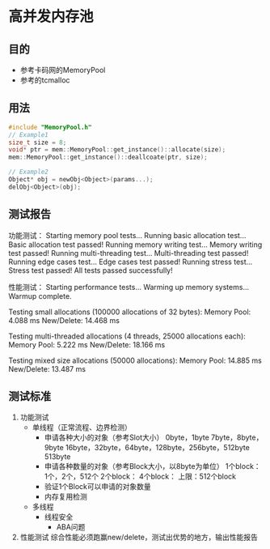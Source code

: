 # 高并发内存池

## 目的

- 参考卡码网的MemoryPool
- 参考的tcmalloc

## 用法

```C++
#include "MemoryPool.h"
// Example1
size_t size = 8;
void* ptr = mem::MemoryPool::get_instance()::allocate(size);
mem::MemoryPool::get_instance()::deallcoate(ptr, size);

// Example2
Object* obj = newObj<Object>(params...);
delObj<Object>(obj);
```

## 测试报告

功能测试：
Starting memory pool tests...
Running basic allocation test...
Basic allocation test passed!
Running memory writing test...
Memory writing test passed!
Running multi-threading test...
Multi-threading test passed!
Running edge cases test...
Edge cases test passed!
Running stress test...
Stress test passed!
All tests passed successfully!

性能测试：
Starting performance tests...
Warming up memory systems...
Warmup complete.


Testing small allocations (100000 allocations of 32 bytes):
Memory Pool: 4.088 ms
New/Delete: 14.468 ms

Testing multi-threaded allocations (4 threads, 25000 allocations each):
Memory Pool: 5.222 ms
New/Delete: 18.166 ms

Testing mixed size allocations (50000 allocations):
Memory Pool: 14.885 ms
New/Delete: 13.487 ms

## 测试标准

1. 功能测试
    - 单线程（正常流程、边界检测）
        - 申请各种大小的对象（参考Slot大小）
            0byte，1byte
            7byte，8byte，9byte
            16byte，32byte，64byte，128byte，256byte，512byte
            513byte
        - 申请各种数量的对象（参考Block大小，以8byte为单位）
            1个block：1个，2个，512个
            2个block：
            4个block：
            上限：512个block
        - 验证1个Block可以申请的对象数量
        - 内存复用检测
    - 多线程
        - 线程安全
            - ABA问题
2. 性能测试
    综合性能必须跑赢new/delete，测试出优势的地方，输出性能报告

